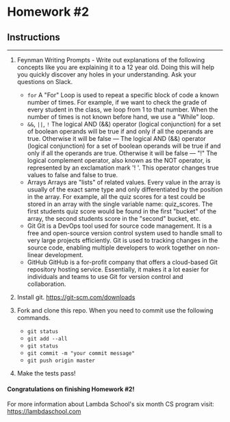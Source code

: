# Homework #2

## Instructions
---
1. Feynman Writing Prompts - Write out explanations of the following concepts like you are explaining it to a 12 year old.  Doing this will help you quickly discover any holes in your understanding.  Ask your questions on Slack.
		
	* `for` A "For" Loop is used to repeat a specific block of code a known number of times. For example, if we want to check the grade of every student in the class, we loop from 1 to that number. When the number of times is not known before hand, we use a "While" loop. 
	* `&&`, `||`, `!` The logical AND (&&) operator (logical conjunction) for a set of boolean operands will be true if and only if all the operands are true. Otherwise it will be false — The logical AND (&&) operator (logical conjunction) for a set of boolean operands will be true if and only if all the operands are true. Otherwise it will be false — "!" The logical complement operator, also known as the NOT operator, is represented by an exclamation mark '! '. This operator changes true values to false and false to true.
	* Arrays Arrays are "lists" of related values. Every value in the array is usually of the exact same type and only differentiated by the position in the array. For example, all the quiz scores for a test could be stored in an array with the single variable name: quiz_scores. The first students quiz score would be found in the first "bucket" of the array, the second students score in the "second" bucket, etc. 
	* Git Git is a DevOps tool used for source code management. It is a free and open-source version control system used to handle small to very large projects efficiently. Git is used to tracking changes in the source code, enabling multiple developers to work together on non-linear development.
	* GitHub GitHub is a for-profit company that offers a cloud-based Git repository hosting service. Essentially, it makes it a lot easier for individuals and teams to use Git for version control and collaboration.


2. Install git.  https://git-scm.com/downloads


3. Fork and clone this repo.  When you need to commit use the following commands.
		
	* `git status`
	* `git add --all`
	* `git status`
	* `git commit -m "your commit message"`
	* `git push origin master`


4. Make the tests pass!


#### Congratulations on finishing Homework #2!

For more information about Lambda School's six month CS program visit: https://lambdaschool.com
